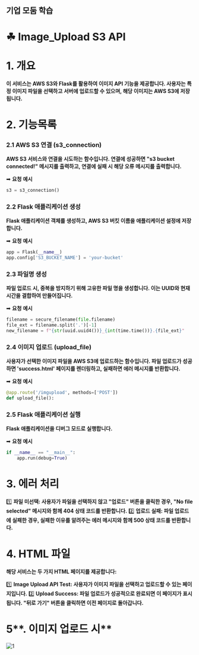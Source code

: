 ## 기업 모둠 학습
# ☘ Image_Upload S3 API

# **1. 개요**

**이 서비스는 AWS S3와 Flask를 활용하여 이미지 API 기능을 제공합니다. 사용자는 특정 이미지 파일을 선택하고 서버에 업로드할 수 있으며, 해당 이미지는 AWS S3에 저장됩니다.**

# **2. 기능목록**

### **2.1 AWS S3 연결 (s3_connection)**

**AWS S3 서비스와 연결을 시도하는 함수입니다. 연결에 성공하면 "s3 bucket connected!" 메시지를 출력하고, 연결에 실패 시 해당 오류 메시지를 출력합니다.**

➡ **요청 예시**

```python
s3 = s3_connection()
```

### **2.2 Flask 애플리케이션 생성**

**Flask 애플리케이션 객체를 생성하고, AWS S3 버킷 이름을 애플리케이션 설정에 저장합니다.**

➡ **요청 예시**

```python
app = Flask(__name__)
app.config['S3_BUCKET_NAME'] = 'your-bucket'
```

### **2.3 파일명 생성**

**파일 업로드 시, 중복을 방지하기 위해 고유한 파일 명을 생성합니다. 이는 UUID와 현재 시간을 결합하여 만들어집니다.**

➡ **요청 예시**

```python
filename = secure_filename(file.filename)
file_ext = filename.split('.')[-1]
new_filename = f"{str(uuid.uuid4())}_{int(time.time())}.{file_ext}"
```

### **2.4 이미지 업로드 (upload_file)**

**사용자가 선택한 이미지 파일을 AWS S3에 업로드하는 함수입니다. 파일 업로드가 성공하면 'success.html' 페이지를 렌더링하고, 실패하면 에러 메시지를 반환합니다.**

➡ **요청 예시**

```python
@app.route('/imgupload', methods=['POST'])
def upload_file():
```

### **2.5 Flask 애플리케이션 실행**

**Flask 애플리케이션을 디버그 모드로 실행합니다.**

➡ **요청 예시**

```python
if __name__ == "__main__":
    app.run(debug=True)
```

# **3. 에러 처리**

1️⃣ **파일 미선택: 사용자가 파일을 선택하지 않고 "업로드" 버튼을 클릭한 경우, "No file selected" 메시지와 함께 404 상태 코드를 반환합니다.**
2️⃣ **업로드 실패: 파일 업로드에 실패한 경우, 실패한 이유를 알려주는 에러 메시지와 함께 500 상태 코드를 반환합니다.**

# **4. HTML 파일**

**해당 서비스는 두 가지 HTML 페이지를 제공합니다:**

1️⃣ **Image Upload API Test: 사용자가 이미지 파일을 선택하고 업로드할 수 있는 페이지입니다.**
2️⃣ **Upload Success: 파일 업로드가 성공적으로 완료되면 이 페이지가 표시됩니다. "뒤로 가기" 버튼을 클릭하면 이전 페이지로 돌아갑니다.**



# 5**. 이미지 업로드 시**
![1](https://github.com/lala-david/S3_API/assets/37481441/8d6f652b-b3a6-4770-893b-0cb5616e14ac)
